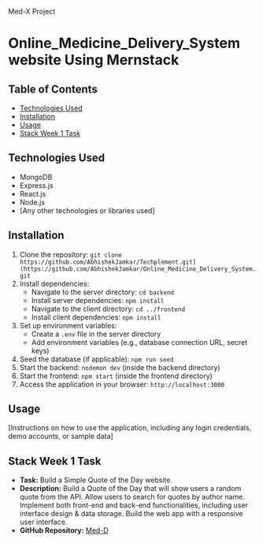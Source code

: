 Med-X Project
# Online_Medicine_Delivery_System website Using Mernstack 


## Table of Contents

- [Technologies Used](#technologies-used)
- [Installation](#installation)
- [Usage](#usage)
- [Stack Week 1 Task](#stack-week-1-task)


## Technologies Used

- MongoDB
- Express.js
- React.js
- Node.js
- [Any other technologies or libraries used]

## Installation

1. Clone the repository: `git clone https://github.com/AbhishekJamkar/Techplement.git](https://github.com/AbhishekJamkar/Online_Medicine_Delivery_System.git`
2. Install dependencies:
   - Navigate to the server directory: `cd backend`
   - Install server dependencies: `npm install`
   - Navigate to the client directory: `cd ../frontend`
   - Install client dependencies: `npm install`
3. Set up environment variables:
   - Create a `.env` file in the server directory
   - Add environment variables (e.g., database connection URL, secret keys)
4. Seed the database (if applicable): `npm run seed`
5. Start the backend: `nodemon dev` (inside the backend directory)
6. Start the frontend: `npm start` (inside the frontend directory)
7. Access the application in your browser: `http://localhost:3000`

## Usage

[Instructions on how to use the application, including any login credentials, demo accounts, or sample data]

## Stack Week 1 Task

- **Task:** Build a Simple Quote of the Day website.
- **Description:** Build a Quote of the Day that will show users a random quote from the API. Allow users to search for quotes by author name. Implement both front-end and back-end functionalities, including user interface design & data storage. Build the web app with a responsive user interface.
- **GitHub Repository:** [Med-D](https://github.com/AbhishekJamkar/Online_Medicine_Delivery_System.git)

